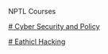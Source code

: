 NPTL Courses                                                                                                 

[# Cyber Security and Policy](https://onlinecourses.nptel.ac.in/noc25_cs116/announcements?force=true)

[# Eathicl Hacking](https://onlinecourses.nptel.ac.in/noc25_cs142/preview)
